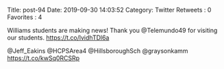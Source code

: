 Title: post-94
Date: 2019-09-30 14:03:52
Category: Twitter
Retweets : 0
Favorites : 4

Williams students are making news! Thank you @Telemundo49 for visiting our students.
https://t.co/lvidhTDl6a

@Jeff_Eakins @HCPSArea4 @HillsboroughSch @graysonkamm https://t.co/kwSq0RCSRp